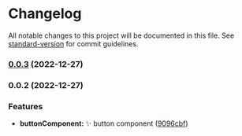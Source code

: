 # Changelog

All notable changes to this project will be documented in this file. See [standard-version](https://github.com/conventional-changelog/standard-version) for commit guidelines.

### [0.0.3](https://github.com/MarioTavarezMaxill/maxill-ui/compare/v0.0.2...v0.0.3) (2022-12-27)

### 0.0.2 (2022-12-27)


### Features

* **buttonComponent:** :sparkles: button component ([9096cbf](https://github.com/ionic-team/stencil-component-starter/commit/9096cbf558b28654eadd3b56c31cd9a2fe5dec6b))
